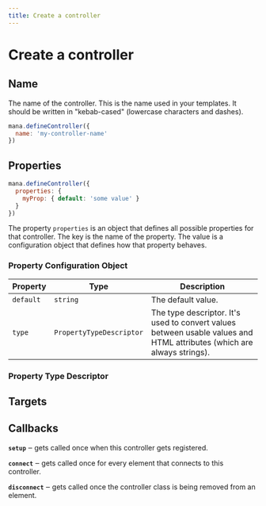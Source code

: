 ```yaml
---
title: Create a controller
---
```


# Create a controller

## Name

The name of the controller. This is the name used in your templates. It should be written in "kebab-cased" (lowercase characters and dashes).

~~~ js
mana.defineController({
  name: 'my-controller-name'
})
~~~

## Properties

~~~ js
mana.defineController({
  properties: {
    myProp: { default: 'some value' }
  }
})
~~~

The property `properties` is an object that defines all possible properties for that controller. The key is the name of the property. The value is a configuration object that defines how that property behaves.

### Property Configuration Object

| Property | Type | Description |
| -------- | ---- | ----------- |
| `default` | `string` | The default value. |
| `type` | `PropertyTypeDescriptor` | The type descriptor. It's used to convert values between usable values and HTML attributes (which are always strings). |

### Property Type Descriptor



## Targets

## Callbacks

**`setup`** ‒ gets called once when this controller gets registered.

**`connect`** ‒ gets called once for every element that connects to this controller.

**`disconnect`** ‒ gets called once the controller class is being removed from an element.
